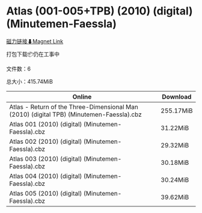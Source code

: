 # Atlas (001-005+TPB) (2010) (digital) (Minutemen-Faessla)

[磁力链接⬇Magnet Link](magnet:?xt=urn:btih:38518f284430cde74ff836bdebce4489f6efd315&dn=Atlas%20%28001-005%2BTPB%29%20%282010%29%20%28digital%29%20%28Minutemen-Faessla%29)

打包下载📦仍在工事中

文件数：6

总大小：415.74MiB

Online | Download
--- | ---
Atlas - Return of the Three-Dimensional Man (2010) (digital TPB) (Minutemen-Faessla).cbz | 255.17MiB
Atlas 001 (2010) (digital) (Minutemen-Faessla).cbz | 31.22MiB
Atlas 002 (2010) (digital) (Minutemen-Faessla).cbz | 29.32MiB
Atlas 003 (2010) (digital) (Minutemen-Faessla).cbz | 30.18MiB
Atlas 004 (2010) (digital) (Minutemen-Faessla).cbz | 30.24MiB
Atlas 005 (2010) (digital) (Minutemen-Faessla).cbz | 39.62MiB